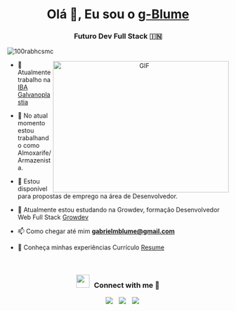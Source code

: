 <h1 align="center">Olá 👋, Eu sou o <a href="[https://100rabhcsmc.github.io/Me.io/](https://github.com/g-Blume)" target="blank">
g-Blume</a></h1>
<h3 align="center">Futuro Dev Full Stack &#127470;&#127475</h3>

<p align="left"> <img src="https://komarev.com/ghpvc/?username=100rabhcsmc&label=Profile%20views&color=0e75b6&style=flat" alt="100rabhcsmc" /> </p>


<a target="_blank" align="center">
  <img align="right" top="500" height="300" width="400" alt="GIF" src="https://th.bing.com/th/id/R.010306ae720726737fb57d9f965e8c71?rik=D95xSq3%2bssKYEQ&riu=http%3a%2f%2fwww.bitrebels.com%2fwp-content%2fuploads%2f2017%2f06%2fkotlin-programming-language-learning-header.jpg&ehk=YS2V%2fP2vo%2fv1upKLCNvO70cf%2bKPmECqnxPBszARdsCk%3d&risl=&pid=ImgRaw&r=0">
</a>

- 🔭 Atualmente trabalho na <a href="https://iba.ind.br/" target="blank">IBA Galvanoplastia</a>

- 🌱 No atual momento estou trabalhando como Almoxarife/Armazenista.

- 🤝 Estou disponível para propostas de emprego na área de Desenvolvedor.

- 🌱 Atualmente estou estudando na Growdev, formação Desenvolvedor Web Full Stack <a href="https://github.com/100rabhcsmc/100DaysOfSwift" target="blank">Growdev</a>

- 📫 Como chegar até mim **gabrielmblume@gmail.com**

- 📄 Conheça minhas experiências Currículo <a href="https://github.com/100rabhcsmc/Me.io/blob/master/01SaurabhChavanReactNativeResume.pdf" target="blank">Resume</a>
<br/>
<h3 align="center" > <img src="https://media.giphy.com/media/iY8CRBdQXODJSCERIr/giphy.gif" width="30" height="30" style="margin-right: 10px;">Connect with me 🤝 </h3>

<p align="center">

 <div align="center"  class="icons-social" style="margin-left: 10px;">
        <a style="margin-left: 10px;"  target="_blank" href="https://www.linkedin.com/in/gabriel-blume-0a53202b0/">
			<img src="https://img.icons8.com/doodle/40/000000/linkedin--v2.png"></a>
        <a style="margin-left: 10px;" target="_blank" href="https://github.com/g-Blume">
		<img src="https://img.icons8.com/doodle/40/000000/github--v1.png"></a>
        <a style="margin-left: 10px;" target="_blank" href="https://instagram.com/100rabhch">
			<img src="https://img.icons8.com/doodle/40/000000/instagram-new--v2.png"></a>
      </div>

</p>


